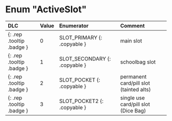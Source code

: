 # Enum "ActiveSlot"
|DLC|Value|Enumerator|Comment|
|:--|:--|:--|:--|
|[ ](#){: .rep .tooltip .badge }|0 |SLOT_PRIMARY {: .copyable } | main slot |
|[ ](#){: .rep .tooltip .badge }|1 |SLOT_SECONDARY {: .copyable } | schoolbag slot |
|[ ](#){: .rep .tooltip .badge }|2 |SLOT_POCKET {: .copyable } | permanent card/pill slot (tainted alts) |
|[ ](#){: .rep .tooltip .badge }|3 |SLOT_POCKET2 {: .copyable } | single use card/pill slot (Dice Bag) |
